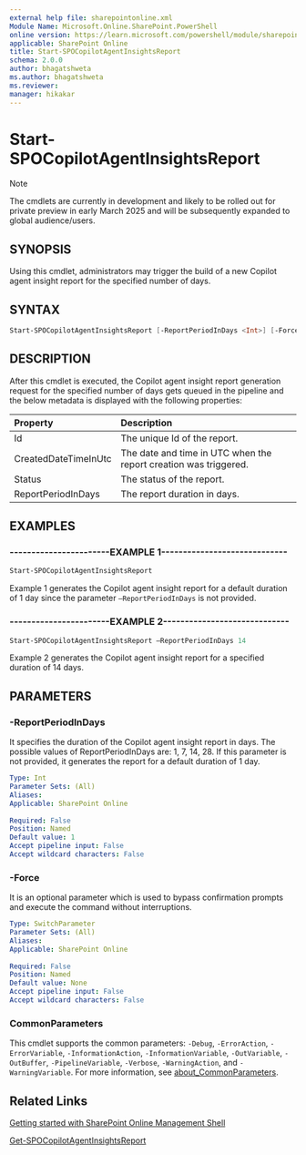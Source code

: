 ```yaml
---
external help file: sharepointonline.xml
Module Name: Microsoft.Online.SharePoint.PowerShell
online version: https://learn.microsoft.com/powershell/module/sharepoint-online/start-spocopilotagentinsightsreport
applicable: SharePoint Online
title: Start-SPOCopilotAgentInsightsReport
schema: 2.0.0
author: bhagatshweta
ms.author: bhagatshweta
ms.reviewer:
manager: hikakar
---
```


 # Start-SPOCopilotAgentInsightsReport

> [!NOTE]
> The cmdlets are currently in development and likely to be rolled out for private preview in early March 2025 and will be subsequently expanded to global audience/users. 

## SYNOPSIS

Using this cmdlet, administrators may trigger the build of a new Copilot agent insight report for the specified number of days.

## SYNTAX

```powershell
Start-SPOCopilotAgentInsightsReport [-ReportPeriodInDays <Int>] [-Force <SwitchParameter>]
```

## DESCRIPTION

After this cmdlet is executed, the Copilot agent insight report generation request for the specified number of days gets queued in the pipeline and the below metadata is displayed with the following properties:

| Property             | Description                                                      |
|:---------------------|:-----------------------------------------------------------------|
| Id                   | The unique Id of the report.                                     |
| CreatedDateTimeInUtc | The date and time in UTC when the report creation was triggered. |
| Status               | The status of the report.                                        |
| ReportPeriodInDays   | The report duration in days.                                     |

## EXAMPLES

### -----------------------EXAMPLE 1-----------------------------

```powershell
Start-SPOCopilotAgentInsightsReport
```

Example 1 generates the Copilot agent insight report for a default duration of 1 day since the parameter `–ReportPeriodInDays` is not provided.

### -----------------------EXAMPLE 2-----------------------------

```powershell
Start-SPOCopilotAgentInsightsReport –ReportPeriodInDays 14
```

Example 2 generates the Copilot agent insight report for a specified duration of 14 days.

## PARAMETERS

### -ReportPeriodInDays

It specifies the duration of the Copilot agent insight report in days. The possible values of ReportPeriodInDays are: 1, 7, 14, 28. If this parameter is not provided, it generates the report for a default duration of 1 day.

```yaml
Type: Int
Parameter Sets: (All)
Aliases:
Applicable: SharePoint Online
 
Required: False
Position: Named
Default value: 1
Accept pipeline input: False
Accept wildcard characters: False 
```

### -Force

It is an optional parameter which is used to bypass confirmation prompts and execute the command without interruptions.

```yaml
Type: SwitchParameter
Parameter Sets: (All)
Aliases: 
Applicable: SharePoint Online
 
Required: False
Position: Named
Default value: None
Accept pipeline input: False
Accept wildcard characters: False
```

### CommonParameters

This cmdlet supports the common parameters: `-Debug`, `-ErrorAction`, `-ErrorVariable`, `-InformationAction`, `-InformationVariable`, `-OutVariable`, `-OutBuffer`, `-PipelineVariable`, `-Verbose`, `-WarningAction`, and `-WarningVariable`. For more information, see [about_CommonParameters](https://go.microsoft.com/fwlink/?LinkID=113216).

## Related Links

[Getting started with SharePoint Online Management Shell](/powershell/sharepoint/sharepoint-online/connect-sharepoint-online)

[Get-SPOCopilotAgentInsightsReport](./Get-SPOCopilotAgentInsightsReport.md)